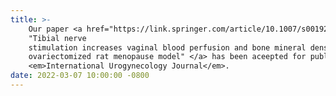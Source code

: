 ```yaml
---
title: >-
    Our paper <a href="https://link.springer.com/article/10.1007/s00192-022-05125-5" target="_blank">
    "Tibial nerve
    stimulation increases vaginal blood perfusion and bone mineral density and yield load in 
    ovariectomized rat menopause model" </a> has been aceepted for publication at the 
    <em>International Urogynecology Journal</em>.
date: 2022-03-07 10:00:00 -0800
---
```

